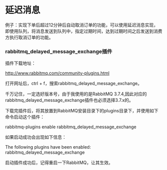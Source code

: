 # 延迟消息

例子：实现下单后超过12分钟后自动取消订单的功能，可以使用延迟消息实现，即使用队列，将消息发送到队列中，指定过期时间，达到过期时间之后发送到消费方执行取消订单的功能。

### rabbitmq_delayed_message_exchange插件

插件下载地址：

http://www.rabbitmq.com/community-plugins.html

打开网址后，ctrl + f，搜索rabbitmq_delayed_message_exchange。 


千万记住，一定选好版本号，由于我使用的是RabbitMQ 3.7.4,因此对应的rabbitmq_delayed_message_exchange插件也必须选择3.7.x的。

下载完插件后，将其放置到RabbitMQ安装目录下的plugins目录下，并使用如下命令启动这个插件：

rabbitmq-plugins enable rabbitmq_delayed_message_exchange

如果启动成功会出现如下信息：

The following plugins have been enabled: 
rabbitmq_delayed_message_exchange

启动插件成功后，记得重启一下RabbitMQ，让其生效。

